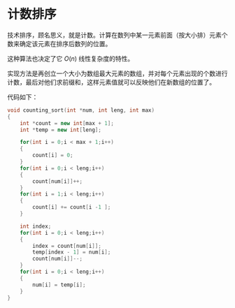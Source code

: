 # 计数排序

技术排序，顾名思义，就是计数。计算在数列中某一元素前面（按大小排）元素个数来确定该元素在排序后数列的位置。

这种算法也决定了它 $O(n)$ 线性复杂度的特性。

实现方法是再创立一个大小为数组最大元素的数组，并对每个元素出现的个数进行计数，最后对他们求前缀和，这样元素值就可以反映他们在新数组的位置了。

代码如下：

```cpp
void counting_sort(int *num, int leng, int max)
{
    int *count = new int[max + 1];
    int *temp = new int[leng];

    for(int i = 0;i < max + 1;i++)
    {
        count[i] = 0;
    }
    for(int i = 0;i < leng;i++)
    {
        count[num[i]]++;
    }
    for(int i = 1;i < leng;i++)
    {
        count[i] += count[i -1 ];
    }

    int index;
    for(int i = 0;i < leng;i++)
    {
        index = count[num[i]];
        temp[index - 1] = num[i];
        count[num[i]]--;
    }
    for(int i = 0;i < leng;i++)
    {
        num[i] = temp[i];
    }
}
```
